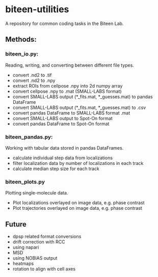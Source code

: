 # biteen-utilities
A repository for common coding tasks in the Biteen Lab.   
## Methods:
### biteen_io.py:
Reading, writing, and converting between different file types. 
* convert .nd2 to .tif
* convert .nd2 to .npy
* extract ROIs from cellpose .npy into 2d numpy array
* convert cellpose .npy to .mat (SMALL-LABS format)
* convert SMALL-LABS output (*_fits.mat, *_guesses.mat) to pandas DataFrame
* convert SMALL-LABS output (*_fits.mat, *_guesses.mat) to .csv
* convert pandas DataFrame to SMALL-LABS format .mat
* convert SMALL-LABS output to Spot-On format
* convert pandas DataFrame to Spot-On format

### biteen_pandas.py:
Working with tabular data stored in pandas DataFrames.
* calculate individual step data from localizations
* filter localization data by number of localizations in each track
* calculate median step size for each track

### biteen_plots.py
Plotting single-molecule data.
* Plot localizations overlayed on image data, e.g. phase contrast
* Plot trajectories overlayed on image data, e.g. phase contrast

## Future
* dpsp related format conversions
* drift correction with RCC
* using napari
* MSD
* using NOBIAS output
* heatmaps
* rotation to align with cell axes